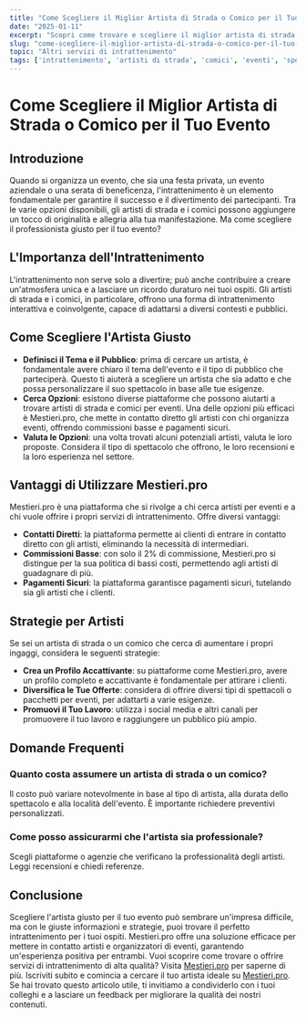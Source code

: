 ```yaml
---
title: "Come Scegliere il Miglior Artista di Strada o Comico per il Tuo Evento"
date: "2025-01-11"
excerpt: "Scopri come trovare e scegliere il miglior artista di strada o comico per il tuo evento. Impara a valorizzare il tuo spettacolo e a garantire un'esperienza unica per i tuoi ospiti."
slug: "come-scegliere-il-miglior-artista-di-strada-o-comico-per-il-tuo-evento"
topic: "Altri servizi di intrattenimento"
tags: ['intrattenimento', 'artisti di strada', 'comici', 'eventi', 'spettacoli']
---
```

# Come Scegliere il Miglior Artista di Strada o Comico per il Tuo Evento

## Introduzione

Quando si organizza un evento, che sia una festa privata, un evento aziendale o una serata di beneficenza, l'intrattenimento è un elemento fondamentale per garantire il successo e il divertimento dei partecipanti. Tra le varie opzioni disponibili, gli artisti di strada e i comici possono aggiungere un tocco di originalità e allegria alla tua manifestazione. Ma come scegliere il professionista giusto per il tuo evento?

## L'Importanza dell'Intrattenimento

L'intrattenimento non serve solo a divertire; può anche contribuire a creare un'atmosfera unica e a lasciare un ricordo duraturo nei tuoi ospiti. Gli artisti di strada e i comici, in particolare, offrono una forma di intrattenimento interattiva e coinvolgente, capace di adattarsi a diversi contesti e pubblici.

## Come Scegliere l'Artista Giusto

* **Definisci il Tema e il Pubblico**: prima di cercare un artista, è fondamentale avere chiaro il tema dell'evento e il tipo di pubblico che parteciperà. Questo ti aiuterà a scegliere un artista che sia adatto e che possa personalizzare il suo spettacolo in base alle tue esigenze.
* **Cerca Opzioni**: esistono diverse piattaforme che possono aiutarti a trovare artisti di strada e comici per eventi. Una delle opzioni più efficaci è Mestieri.pro, che mette in contatto diretto gli artisti con chi organizza eventi, offrendo commissioni basse e pagamenti sicuri.
* **Valuta le Opzioni**: una volta trovati alcuni potenziali artisti, valuta le loro proposte. Considera il tipo di spettacolo che offrono, le loro recensioni e la loro esperienza nel settore.

## Vantaggi di Utilizzare Mestieri.pro

Mestieri.pro è una piattaforma che si rivolge a chi cerca artisti per eventi e a chi vuole offrire i propri servizi di intrattenimento. Offre diversi vantaggi:
* **Contatti Diretti**: la piattaforma permette ai clienti di entrare in contatto diretto con gli artisti, eliminando la necessità di intermediari.
* **Commissioni Basse**: con solo il 2% di commissione, Mestieri.pro si distingue per la sua politica di bassi costi, permettendo agli artisti di guadagnare di più.
* **Pagamenti Sicuri**: la piattaforma garantisce pagamenti sicuri, tutelando sia gli artisti che i clienti.

## Strategie per Artisti

Se sei un artista di strada o un comico che cerca di aumentare i propri ingaggi, considera le seguenti strategie:
* **Crea un Profilo Accattivante**: su piattaforme come Mestieri.pro, avere un profilo completo e accattivante è fondamentale per attirare i clienti.
* **Diversifica le Tue Offerte**: considera di offrire diversi tipi di spettacoli o pacchetti per eventi, per adattarti a varie esigenze.
* **Promuovi il Tuo Lavoro**: utilizza i social media e altri canali per promuovere il tuo lavoro e raggiungere un pubblico più ampio.

## Domande Frequenti

### Quanto costa assumere un artista di strada o un comico?
Il costo può variare notevolmente in base al tipo di artista, alla durata dello spettacolo e alla località dell'evento. È importante richiedere preventivi personalizzati.

### Come posso assicurarmi che l'artista sia professionale?
Scegli piattaforme o agenzie che verificano la professionalità degli artisti. Leggi recensioni e chiedi referenze.

## Conclusione

Scegliere l'artista giusto per il tuo evento può sembrare un'impresa difficile, ma con le giuste informazioni e strategie, puoi trovare il perfetto intrattenimento per i tuoi ospiti. Mestieri.pro offre una soluzione efficace per mettere in contatto artisti e organizzatori di eventi, garantendo un'esperienza positiva per entrambi. 
Vuoi scoprire come trovare o offrire servizi di intrattenimento di alta qualità? Visita [Mestieri.pro](https://mestieri.pro/info) per saperne di più. 
Iscriviti subito e comincia a cercare il tuo artista ideale su [Mestieri.pro](https://mestieri.pro). 
Se hai trovato questo articolo utile, ti invitiamo a condividerlo con i tuoi colleghi e a lasciare un feedback per migliorare la qualità dei nostri contenuti.